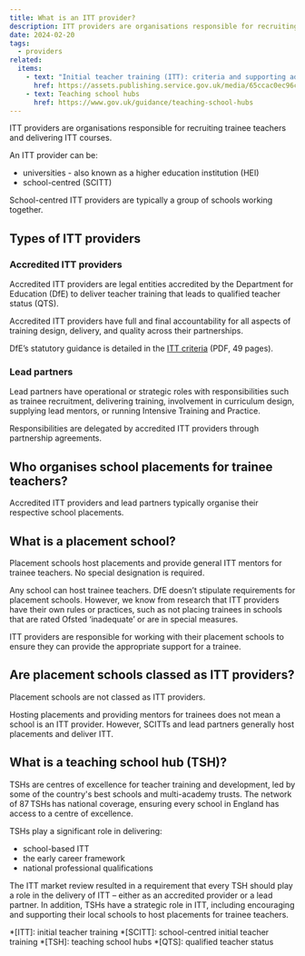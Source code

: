 ```yaml
---
title: What is an ITT provider?
description: ITT providers are organisations responsible for recruiting trainee teachers and delivering ITT courses
date: 2024-02-20
tags:
  - providers
related:
  items:
    - text: "Initial teacher training (ITT): criteria and supporting advice"
      href: https://assets.publishing.service.gov.uk/media/65ccac0ec96cf300126a3718/2024-25_ITT_criteria_and_supporting_advice.pdf
    - text: Teaching school hubs
      href: https://www.gov.uk/guidance/teaching-school-hubs
---
```


ITT providers are organisations responsible for recruiting trainee teachers and delivering ITT courses.

An ITT provider can be:

- universities - also known as a higher education institution (HEI)
- school-centred (SCITT)

School-centred ITT providers are typically a group of schools working together.

## Types of ITT providers

### Accredited ITT providers

Accredited ITT providers are legal entities accredited by the Department for Education (DfE) to deliver teacher training that leads to qualified teacher status (QTS).

Accredited ITT providers have full and final accountability for all aspects of training design, delivery, and quality across their partnerships.

DfE’s statutory guidance is detailed in the [ITT criteria](https://assets.publishing.service.gov.uk/media/64ef61b813ae15000d6e30c1/Initial_teacher_training_criteria_and_supporting_advice_2024_to_2025.pdf) (PDF, 49 pages).

### Lead partners

Lead partners have operational or strategic roles with responsibilities such as trainee recruitment, delivering training, involvement in curriculum design, supplying lead mentors, or running Intensive Training and Practice.

Responsibilities are delegated by accredited ITT providers through partnership agreements.

## Who organises school placements for trainee teachers?

Accredited ITT providers and lead partners typically organise their respective school placements.

## What is a placement school?

Placement schools host placements and provide general ITT mentors for trainee teachers. No special designation is required.

Any school can host trainee teachers. DfE doesn’t stipulate requirements for placement schools. However, we know from research that ITT providers have their own rules or practices, such as not placing trainees in schools that are rated Ofsted ‘inadequate’ or are in special measures.

ITT providers are responsible for working with their placement schools to ensure they can provide the appropriate support for a trainee.

## Are placement schools classed as ITT providers?

Placement schools are not classed as ITT providers.

Hosting placements and providing mentors for trainees does not mean a school is an ITT provider. However, SCITTs and lead partners generally host placements and deliver ITT.

## What is a teaching school hub (TSH)?

TSHs are centres of excellence for teacher training and development, led by some of the country's best schools and multi-academy trusts. The network of 87 TSHs has national coverage, ensuring every school in England has access to a centre of excellence.

TSHs play a significant role in delivering:

- school-based ITT
- the early career framework
- national professional qualifications

The ITT market review resulted in a requirement that every TSH should play a role in the delivery of ITT – either as an accredited provider or a lead partner. In addition, TSHs have a strategic role in ITT, including encouraging and supporting their local schools to host placements for trainee teachers.

*[ITT]: initial teacher training
*[SCITT]: school-centred initial teacher training
*[TSH]: teaching school hubs
*[QTS]: qualified teacher status

